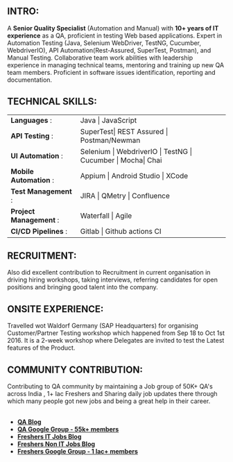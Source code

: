 ## <b>INTRO:</b><br>
A <b>Senior Quality Specialist</b> (Automation and Manual) with <b>10+ years of IT experience</b> as a QA, proficient in testing Web based applications. Expert in Automation Testing (Java, Selenium WebDriver, TestNG, Cucumber, WebdriverIO), API Automation(Rest-Assured, SuperTest, Postman), and Manual Testing. 
Collaborative team work abilities with leadership experience in managing technical teams, mentoring and training up new QA team members. Proficient in software issues identification, reporting and documentation.


## <b>TECHNICAL SKILLS:</b> <br>
<table borders=false>
<tr><td><b>Languages</b> :</td> <td>Java | JavaScript </td> </tr>
<tr><td><b>API Testing</b> :</td> <td>SuperTest| REST Assured | Postman/Newman </td> </tr>
<tr><td><b>UI Automation</b> :</td> <td>Selenium | WebdriverIO | TestNG | Cucumber | Mocha| Chai </td> </tr>
<tr><td><b>Mobile Automation</b> :</td> <td>Appium | Android Studio | XCode </td> </tr>
<tr><td><b>Test Management</b> :</td> <td>JIRA | QMetry | Confluence </td> </tr>
<tr><td><b>Project Management</b> :</td> <td>Waterfall | Agile </td> </tr>
<tr><td><b>CI/CD Pipelines</b> :</td> <td>Gitlab | Github actions CI </td> </tr>
</table>

## <b>RECRUITMENT:</b><br>
Also did excellent contribution to Recruitment in current organisation in driving hiring workshops, taking interviews, referring candidates for open positions and bringing good talent into the company.

## <b>ONSITE EXPERIENCE:</b><br>
Travelled wot Waldorf Germany (SAP Headquarters) for organising Customer/Partner Testing workshop which happened from Sep 18 to Oct 1st 2016. It is a 2-week workshop where Delegates are invited to test the Latest features of the Product.


## <b>COMMUNITY CONTRIBUTION:</b><br>
Contributing to QA community by maintaining a Job group of 50K+ QA's across India , 1+ lac Freshers and Sharing daily job updates there through which many people got new jobs and being a great help in their career.<br><br>
<b>
- <a href="https://sriramkukkadapu.blogspot.com/p/testing-jobs.html"> QA Blog </a> <br>
- <a href="https://groups.google.com/g/testing-experienced-openings"> QA Google Group - 55k+ members</a> <br>
- <a href="https://sriramkukkadapu.blogspot.com/p/fresher-jobs.html"> Freshers IT Jobs Blog </a> <br>
- <a href="https://sriramkukkadapu.blogspot.com/p/fresher-non-it-jobs.html"> Freshers Non IT Jobs Blog </a> <br>
- <a href="https://groups.google.com/g/freshersjobupdatessk"> Freshers Google Group - 1 lac+ members</a> <br>
</b>